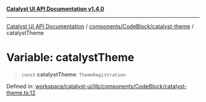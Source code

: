 [**Catalyst UI API Documentation v1.4.0**](../../../../README.md)

---

[Catalyst UI API Documentation](../../../../README.md) / [components/CodeBlock/catalyst-theme](../README.md) / catalystTheme

# Variable: catalystTheme

> `const` **catalystTheme**: `ThemeRegistration`

Defined in: [workspace/catalyst-ui/lib/components/CodeBlock/catalyst-theme.ts:12](https://github.com/TheBranchDriftCatalyst/catalyst-ui/blob/main/lib/components/CodeBlock/catalyst-theme.ts#L12)
